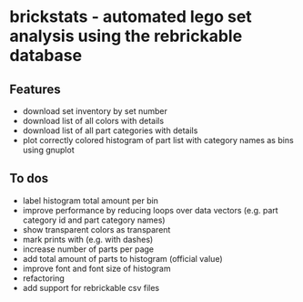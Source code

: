 # brickstats - automated lego set analysis using the rebrickable database

## Features
* download set inventory by set number
* download list of all colors with details
* download list of all part categories with details
* plot correctly colored histogram of part list with category names as bins using gnuplot

## To dos
* label histogram total amount per bin
* improve performance by reducing loops over data vectors (e.g. part category id and part category names)
* show transparent colors as transparent
* mark prints with (e.g. with dashes)
* increase number of parts per page
* add total amount of parts to histogram (official value)
* improve font and font size of histogram
* refactoring
* add support for rebrickable csv files
